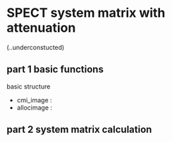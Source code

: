 # SPECT system matrix with attenuation

(..underconstucted)
## part 1 basic functions

basic structure
 - cmi_image : 
 - allocimage :
 
 ## part 2 system matrix calculation 
